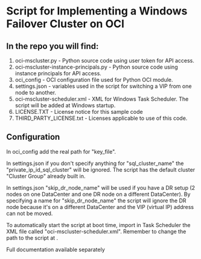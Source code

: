 # Script for Implementing a Windows Failover Cluster on OCI

## In the repo you will find:

1. oci-mscluster.py - Python source code using user token for API access.
2. oci-mscluster-instance-principals.py - Python source code using instance principals for API access.
3. oci_config - OCI configuration file used for Python OCI module.
4. settings.json - variables used in the script for switching a VIP from one node to another.
5. oci-mscluster-scheduler.xml - XML for Windows Task Scheduler. The script will be added at Windows startup.
6. LICENSE.TXT - License notice for this sample code
7. THIRD_PARTY_LICENSE.txt - Licenses applicable to use of this code.

## Configuration

In oci_config add the real path for "key_file".

In settings.json if you don't specify anything for "sql_cluster_name" the "private_ip_id_sql_cluster" will be ignored. The script has the default cluster "Cluster Group" already built in.

In settings.json "skip_dr_node_name" will be used if you have a DR setup (2 nodes on one DataCenter and one DR node on a different DataCenter). By specifying a name for "skip_dr_node_name" the script will ignore the DR node because it's on a different DataCenter and the VIP (virtual IP) address can not be moved.

To automatically start the script at boot time, import in Task Scheduler the XML file called "oci-mscluster-scheduler.xml". Remember to change the path to the script at <Command></Command>.

Full documentation available separately
